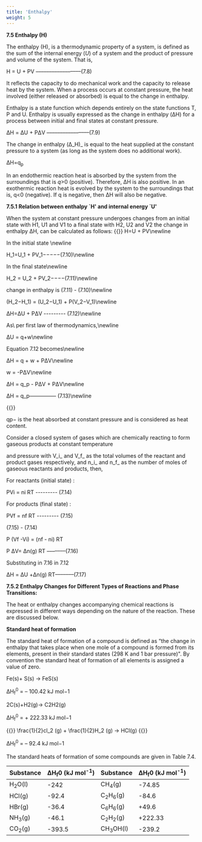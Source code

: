 ```yaml
---
title: 'Enthalpy'
weight: 5
---
```

**7.5 Enthalpy (H)**

The enthalpy (H), is a thermodynamic property of a system, is defined as the sum of the internal energy (_U_) of a system and the product of pressure and volume of the system. That is,

H = U + PV –––––––––––––––––(7.8)

It reflects the capacity to do mechanical work and the capacity to release heat by the system. When a process occurs at constant pressure, the heat involved (either released or absorbed) is equal to the change in enthalpy.

Enthalpy is a state function which depends entirely on the state functions T, P and U. Enthalpy is usually expressed as the change in enthalpy (ΔH) for a process between initial and final states at constant pressure.

ΔH = ΔU + PΔV ––––––––––––––––(7.9)

The change in enthalpy (Δ_H)_ is equal to the heat supplied at the constant pressure to a system (as long as the system does no additional work).

ΔH=q<sub>p</sub>

In an endothermic reaction heat is absorbed by the system from the surroundings that is _q_\>0 (positive). Therefore, ΔH is also positive. In an exothermic reaction heat is evolved by the system to the surroundings that is, q<0 (negative). If q is negative, then ΔH will also be negative.  

**7.5.1 Relation between enthalpy \`H' and internal energy \`U'**

When the system at constant pressure undergoes changes from an initial state with H1, U1 and V1 to a final state with H2, U2 and V2 the change in enthalpy ΔH, can be calculated as follows:
{{<katex display>}}
H=U + PV\newline

In the initial state \newline

H_1=U_1 + PV_1−−−−−(7.10)\newline

In the final state\newline

H_2 = U_2 + PV_2−−−−(7.11)\newline

change in enthalpy is (7.11) - (7.10)\newline

(H_2−H_1) = (U_2−U_1) + P(V_2−V_1)\newline

ΔH=ΔU + PΔV --------- (7.12)\newline

As\ per first law of thermodynamics,\newline

ΔU = q+w\newline

Equation 7.12 becomes\newline

ΔH = q + w + PΔV\newline

w = -PΔV\newline

ΔH = q_p - PΔV + PΔV\newline

ΔH = q_p–––––––––– (7.13)\newline

{{</katex>}}

qp− is the heat absorbed at constant pressure and is considered as heat content.

Consider a closed system of gases which are chemically reacting to form gaseous products at constant temperature




  

and pressure with V_i_ and V_f_ as the total volumes of the reactant and product gases respectively, and n_i_ and n_f_ as the number of moles of gaseous reactants and products, then,

For reactants (initial state) :

PVi = ni RT --------- (7.14)

For products (final state) :

PVf = nf RT --------- (7.15)

(7.15) - (7.14)

P (Vf -Vi) = (nf - ni) RT

P ΔV= Δn(g) RT –––––––(7.16)

Substituting in 7.16 in 7.12

ΔH = ΔU +Δn(g) RT–––––––(7.17)

**7.5.2 Enthalpy Changes for Different Types of Reactions and Phase Transitions:**

The heat or enthalpy changes accompanying chemical reactions is expressed in different ways depending on the nature of the reaction. These are discussed below.

**Standard heat of formation**

The standard heat of formation of a compound is defined as “the change in enthalpy that takes place when one mole of a compound is formed from its elements, present in their standard states (298 K and 1 bar pressure)". By convention the standard heat of formation of all elements is assigned a value of zero.  

Fe(s)+ S(s) → FeS(s)

ΔH<sub>f</sub><sup>0</sup> = – 100.42 kJ mol−1

2C(s)+H2(g)→ C2H2(g)

ΔH<sub>f</sub><sup>0</sup> = + 222.33 kJ mol−1

{{<katex display>}}
\frac{1}{2}cl_2 (g) + \frac{1}{2}H_2 (g) -> HCl(g)
{{</katex>}}

ΔH<sub>f</sub><sup>0</sup> = – 92.4 kJ mol−1

The standard heats of formation of some compounds are given in Table 7.4.

| **Substance** | **ΔH<sub>f</sub>0 (kJ mol<sup>-1</sup>)** | **Substance** | **ΔH<sub>f</sub>0 (kJ mol<sup>-1</sup>)** |
|--------------|-------------------------------------------|---------------|-------------------------------------------|
| H<sub>2</sub>O(l) | -242 | CH<sub>4</sub>(g) | -74.85 |
| HCl(g) | -92.4 | C<sub>2</sub>H<sub>6</sub>(g) | -84.6 |
| HBr(g) | -36.4 | C<sub>6</sub>H<sub>6</sub>(g) | +49.6 |
| NH<sub>3</sub>(g) | -46.1 | C<sub>2</sub>H<sub>2</sub>(g) | +222.33 |
| CO<sub>2</sub>(g) | -393.5 | CH<sub>3</sub>OH(l) | -239.2 |

